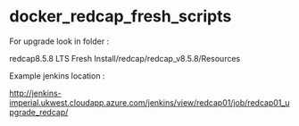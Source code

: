 # docker_redcap_fresh_scripts

For upgrade look in folder :

redcap8.5.8 LTS Fresh Install/redcap/redcap_v8.5.8/Resources

Example jenkins location :

http://jenkins-imperial.ukwest.cloudapp.azure.com/jenkins/view/redcap01/job/redcap01_upgrade_redcap/